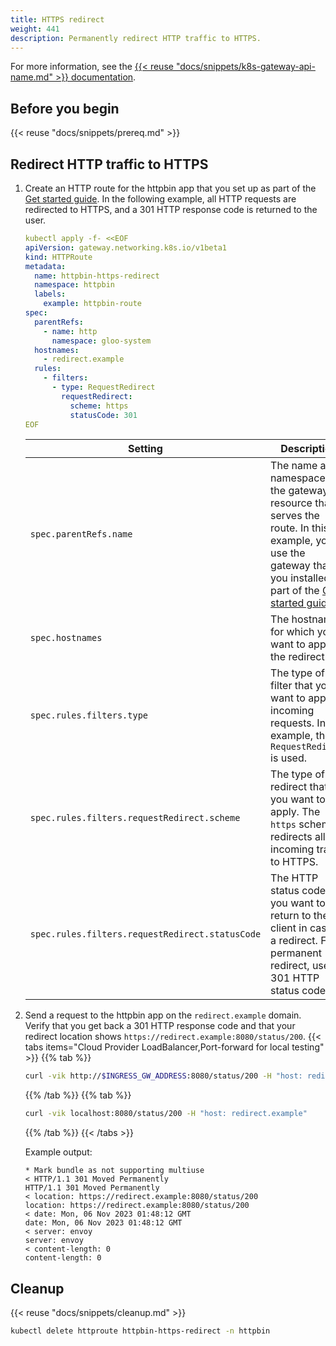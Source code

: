 ```yaml
---
title: HTTPS redirect
weight: 441
description: Permanently redirect HTTP traffic to HTTPS. 
---
```


For more information, see the [{{< reuse "docs/snippets/k8s-gateway-api-name.md" >}} documentation](https://gateway-api.sigs.k8s.io/api-types/httproute/#filters-optional).

## Before you begin

{{< reuse "docs/snippets/prereq.md" >}}

## Redirect HTTP traffic to HTTPS

1. Create an HTTP route for the httpbin app that you set up as part of the [Get started guide](/gloo-gateway/v2/quickstart/). In the following example, all HTTP requests are redirected to HTTPS, and a 301 HTTP response code is returned to the user. 
   ```yaml
   kubectl apply -f- <<EOF
   apiVersion: gateway.networking.k8s.io/v1beta1
   kind: HTTPRoute
   metadata:
     name: httpbin-https-redirect
     namespace: httpbin
     labels:
       example: httpbin-route
   spec:
     parentRefs:
       - name: http
         namespace: gloo-system
     hostnames: 
       - redirect.example
     rules:
       - filters:
         - type: RequestRedirect
           requestRedirect:
             scheme: https
             statusCode: 301
   EOF  
   ```

   |Setting|Description|
   |--|--|
   |`spec.parentRefs.name`|The name and namespace of the gateway resource that serves the route. In this example, you use the gateway that you installed as part of the [Get started guide](/gloo-gateway/v2/quickstart). |
   |`spec.hostnames`| The hostname for which you want to apply the redirect.|
   |`spec.rules.filters.type`|The type of filter that you want to apply to incoming requests. In this example, the `RequestRedirect` is used.|
   |`spec.rules.filters.requestRedirect.scheme`|The type of redirect that you want to apply. The `https` scheme redirects all incoming traffic to HTTPS. |
   |`spec.rules.filters.requestRedirect.statusCode`|The HTTP status code that you want to return to the client in case of a redirect. For a permanent redirect, use the 301 HTTP status code.   |

2. Send a request to the httpbin app on the `redirect.example` domain. Verify that you get back a 301 HTTP response code and that your redirect location shows `https://redirect.example:8080/status/200`. 
   {{< tabs items="Cloud Provider LoadBalancer,Port-forward for local testing" >}}
   {{% tab %}}
   ```sh
   curl -vik http://$INGRESS_GW_ADDRESS:8080/status/200 -H "host: redirect.example"
   ```
   {{% /tab %}}
   {{% tab %}}
   ```sh
   curl -vik localhost:8080/status/200 -H "host: redirect.example"
   ```
   {{% /tab %}}
   {{< /tabs >}}

   Example output: 
   ```
   * Mark bundle as not supporting multiuse
   < HTTP/1.1 301 Moved Permanently
   HTTP/1.1 301 Moved Permanently
   < location: https://redirect.example:8080/status/200
   location: https://redirect.example:8080/status/200
   < date: Mon, 06 Nov 2023 01:48:12 GMT
   date: Mon, 06 Nov 2023 01:48:12 GMT
   < server: envoy
   server: envoy
   < content-length: 0
   content-length: 0
   ```


## Cleanup

{{< reuse "docs/snippets/cleanup.md" >}}
  
```sh
kubectl delete httproute httpbin-https-redirect -n httpbin
```